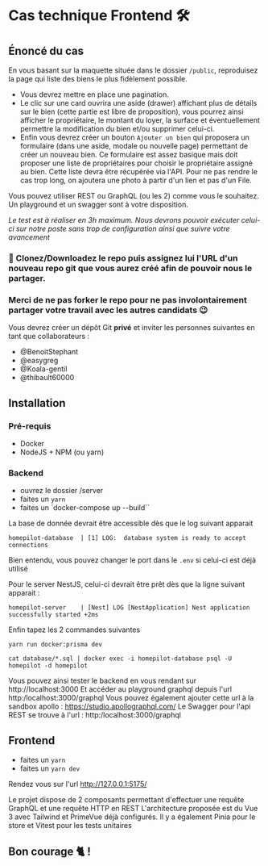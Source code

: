 # Cas technique Frontend 🛠️

## Énoncé du cas

En vous basant sur la maquette située dans le dossier `/public`, reproduisez la page qui liste des biens le plus fidèlement possible.

- Vous devrez mettre en place une pagination.
- Le clic sur une card ouvrira une aside (drawer) affichant plus de détails sur le bien (cette partie est libre de proposition), vous pourrez ainsi afficher le propriétaire, le montant du loyer, la surface et éventuellement permettre la modification du bien et/ou supprimer celui-ci.
- Enfin vous devrez créer un bouton `Ajouter un bien` qui proposera un formulaire (dans une aside, modale ou nouvelle page) permettant de créer un nouveau bien. Ce formulaire est assez basique mais doit proposer une liste de propriétaires pour choisir le propriétaire assigné au bien. Cette liste devra être récupérée via l'API. Pour ne pas rendre le cas trop long, on ajoutera une photo à partir d'un lien et pas d'un File.

Vous pouvez utiliser REST ou GraphQL (ou les 2) comme vous le souhaitez. Un playground et un swagger sont à votre disposition.

_Le test est à réaliser en 3h maximum. Nous devrons pouvoir exécuter celui-ci sur notre poste sans trop de configuration ainsi que suivre votre avancement_

### 🚀 Clonez/Downloadez le repo puis assignez lui l'URL d'un nouveau repo git que vous aurez créé afin de pouvoir nous le partager.

### Merci de ne pas forker le repo pour ne pas involontairement partager votre travail avec les autres candidats 😉

Vous devrez créer un dépôt Git **privé** et inviter les personnes suivantes en tant que collaborateurs :

- @BenoitStephant
- @easygreg
- @Koala-gentil
- @thibault60000

## Installation

### Pré-requis

- Docker
- NodeJS + NPM (ou yarn)

### Backend

- ouvrez le dossier /server
- faites un `yarn`
- faites un `docker-compose up --build``

La base de donnée devrait être accessible dès que le log suivant apparait

```
homepilot-database  | [1] LOG:  database system is ready to accept connections
```

Bien entendu, vous pouvez changer le port dans le `.env` si celui-ci est déjà utilisé

Pour le server NestJS, celui-ci devrait être prêt dès que la ligne suivant apparait :

```
homepilot-server    | [Nest] LOG [NestApplication] Nest application successfully started +2ms
```

Enfin tapez les 2 commandes suivantes

```
yarn run docker:prisma dev
```

```
cat database/*.sql | docker exec -i homepilot-database psql -U homepilot -d homepilot
```

Vous pouvez ainsi tester le backend en vous rendant sur http://localhost:3000
Et accéder au playground graphql depuis l'url http:/localhost:3000/graphql
Vous pouvez également ajouter cette url à la sandbox apollo : https://studio.apollographql.com/
Le Swagger pour l'api REST se trouve à l'url : http:/localhost:3000/graphql

## Frontend

- faites un `yarn`
- faites un `yarn dev`

Rendez vous sur l'url http://127.0.0.1:5175/

Le projet dispose de 2 composants permettant d'effectuer une requête GraphQL et une requête HTTP en REST
L'architecture proposée est du Vue 3 avec Tailwind et PrimeVue déjà configurés.
Il y a également Pinia pour le store et Vitest pour les tests unitaires

## Bon courage 🐈 !
